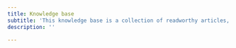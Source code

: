 ```yaml
---
title: Knowledge base
subtitle: 'This knowledge base is a collection of readworthy articles, books and other publications from various disciplines. Each piece of writing has been summarized and reviewed by our team.'
description: ''

---
```

